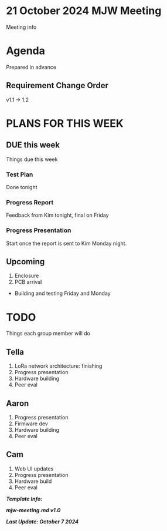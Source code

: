 # 21 October 2024 MJW Meeting

Meeting info

# Agenda

Prepared in advance

## Requirement Change Order

v1.1 -> 1.2

# PLANS FOR THIS WEEK

## DUE this week

Things due this week

### Test Plan

Done tonight

### Progress Report

Feedback from Kim tonight, final on Friday

### Progress Presentation

Start once the report is sent to Kim Monday night.

## Upcoming

1. Enclosure
2. PCB arrival
  - Building and testing Friday and Monday

# TODO

Things each group member will do

## Tella

1. LoRa network architecture: finishing
2. Progress presentation
3. Hardware building
4. Peer eval

## Aaron

1. Progress presentation
2. Firmware dev
3. Hardware building
4. Peer eval

## Cam

1. Web UI updates
2. Progress presentation
3. Hardware build
4. Peer eval

***Template Info:***

***mjw-meeting.md v1.0***

***Last Update: October 7 2024***